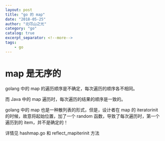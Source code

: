 ```yaml
---
layout: post
title: "go 的 map"
date: "2018-05-25"
author: "北邙山之光"
category: "go"
catalog: true  
excerpt_separator: <!--more-->
tags: 
    - go
---
```

# map 是无序的

golang 中的 map 的遍历顺序是不确定，每次遍历的顺序各不相同。

而 Java 中的 map 遍历时，每次遍历的结果的顺序是一致的。

golang 中的 map 也是一种散列表的形式，但是，设计者在 map 的 iteratorinit 的时候，故意将起始位置，加了一个 random 函数，导致了每次遍历时，第一个遍历到的 item，并不是确定的！

详情见 hashmap.go 和 reflect_mapiterinit 方法